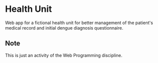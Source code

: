 # Health Unit

Web app for a fictional health unit for better management of the patient's medical record and initial dengue diagnosis questionnaire.

## Note
This is just an activity of the Web Programming discipline.
